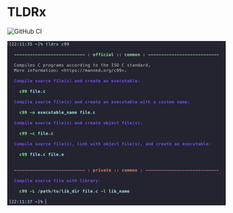 # TLDRx

![GitHub CI](https://github.com/tldrx/tldrx/actions/workflows/ci.yml/badge.svg)


![screenshot](docs/screenshot.png)